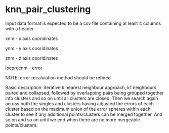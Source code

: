 # knn_pair_clustering
Input data format is expected to be a csv file containing at least 4 columns with a header

xnm - x axis cooridinates

ynm - y axis cooridinates

znm - z axis cooridinates

locprecnm - error

NOTE: error recalulation method should be refined

Basic description: iterative k nearest neighbour approach, k1 neighbours paired and collapsed, followed by overlapping pairs being grouped together into clusters and so on until all clusters are closed. Then we search again across both the singles and clusters having adjusted the errors of each cluster based on the maximum union of the error spheres within each cluster to see if any additional points/clusters can be merged together. And so on and so on until we end when there are no more mergeable points/clusters. 

